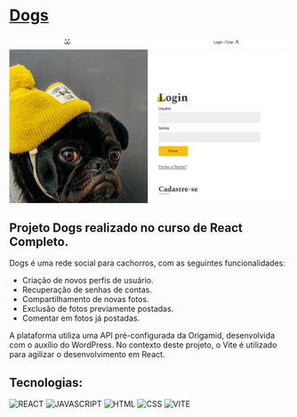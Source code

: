 # [Dogs](https://dogs.origamid.dev/)

<img src="/React-Completo/Projeto-Final/dogs.jpg">

## Projeto Dogs realizado no curso de React Completo.

Dogs é uma rede social para cachorros, com as seguintes funcionalidades:

- Criação de novos perfis de usuário.
- Recuperação de senhas de contas.
- Compartilhamento de novas fotos.
- Exclusão de fotos previamente postadas.
- Comentar em fotos já postadas.

A plataforma utiliza uma API pré-configurada da Origamid, desenvolvida com o auxílio do WordPress. No contexto deste projeto, o Vite é utilizado para agilizar o desenvolvimento em React.

## Tecnologias:

![REACT](https://img.shields.io/badge/react-%2320232a.svg?style=for-the-badge&logo=react&logoColor=%)
![JAVASCRIPT](https://img.shields.io/badge/javascript-%2320232a.svg?style=for-the-badge&logo=javascript&logoColor=%)
![HTML](https://img.shields.io/badge/html-%2320232a.svg?style=for-the-badge&logo=html5&logoColor=%)
![CSS](https://img.shields.io/badge/css-%2320232a.svg?style=for-the-badge&logo=css3&logoColor=%2361dafb)
![VITE](https://img.shields.io/badge/vite-%2320232a.svg?style=for-the-badge&logo=vite&logoColor=%)
